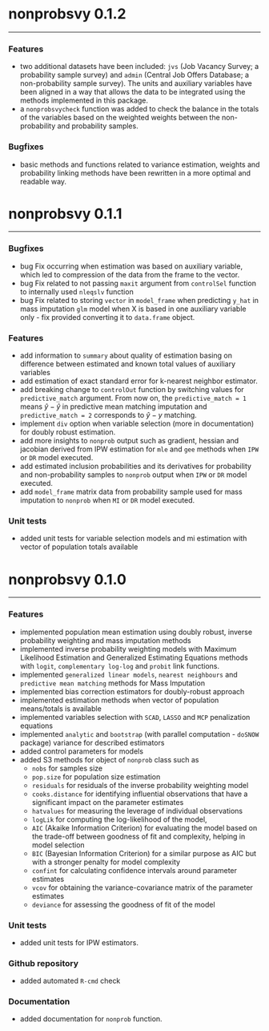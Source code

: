 # nonprobsvy 0.1.2

------------------------------------------------------------------------

### Features
- two additional datasets have been included: `jvs` (Job Vacancy Survey; a probability sample survey) and `admin` (Central Job Offers Database; a non-probability sample survey). The units and auxiliary variables have been aligned in a way that allows the data to be integrated using the methods implemented in this package.
- a `nonprobsvycheck` function was added to check the balance in the totals of the variables based on the weighted weights between the non-probability and probability samples.

### Bugfixes
- basic methods and functions related to variance estimation, weights and probability linking methods have been rewritten in a more optimal and readable way.

# nonprobsvy 0.1.1

------------------------------------------------------------------------

### Bugfixes
- bug Fix occurring when estimation was based on auxiliary variable, which led to compression of the data from the frame to the vector.
- bug Fix related to not passing `maxit` argument from `controlSel` function to internally used `nleqslv` function
- bug Fix related to storing `vector` in `model_frame` when predicting `y_hat` in mass imputation `glm` model when X is based in one auxiliary variable only - fix provided converting it to `data.frame` object.
    
### Features
- add information to `summary` about quality of estimation basing on difference between estimated and known total values of auxiliary variables
- add estimation of exact standard error for k-nearest neighbor estimator.
- add breaking change to `controlOut` function by switching values for `predictive_match` argument. From now on, the `predictive_match = 1` means $\hat{y}-\hat{y}$ in predictive mean matching imputation and `predictive_match = 2` corresponds to $\hat{y}-y$ matching.
- implement `div` option when variable selection (more in documentation) for doubly robust estimation.
- add more insights to `nonprob` output such as gradient, hessian and jacobian derived from IPW estimation for `mle` and `gee` methods when `IPW` or `DR` model executed.
- add estimated inclusion probabilities and its derivatives for probability and non-probability samples to `nonprob` output when `IPW` or `DR` model executed.
- add `model_frame` matrix data from probability sample used for mass imputation to `nonprob` when `MI` or `DR` model executed.

### Unit tests
- added unit tests for variable selection models and mi estimation with vector of population totals available
  
# nonprobsvy 0.1.0

------------------------------------------------------------------------

### Features

-   implemented population mean estimation using doubly robust, inverse probability weighting and mass imputation methods
-   implemented inverse probability weighting models with Maximum Likelihood Estimation and Generalized Estimating Equations methods with `logit`, `complementary log-log` and `probit` link functions.
-   implemented `generalized linear models`, `nearest neighbours` and `predictive mean matching` methods for Mass Imputation
-   implemented bias correction estimators for doubly-robust approach
-   implemented estimation methods when vector of population means/totals is available
-   implemented variables selection with `SCAD`, `LASSO` and `MCP` penalization equations
-   implemented `analytic` and `bootstrap` (with parallel computation - `doSNOW` package) variance for described estimators
-   added control parameters for models
-   added S3 methods for object of `nonprob` class such as
    -   `nobs` for samples size
    -   `pop.size` for population size estimation
    -   `residuals` for residuals of the inverse probability weighting model
    -   `cooks.distance` for identifying influential observations that have a significant impact on the parameter estimates
    -   `hatvalues` for measuring the leverage of individual observations
    -   `logLik` for computing the log-likelihood of the model,
    -   `AIC` (Akaike Information Criterion) for evaluating the model based on the trade-off between goodness of fit and complexity, helping in model selection
    -   `BIC` (Bayesian Information Criterion) for a similar purpose as AIC but with a stronger penalty for model complexity
    -   `confint` for calculating confidence intervals around parameter estimates
    -   `vcov` for obtaining the variance-covariance matrix of the parameter estimates
    -   `deviance` for assessing the goodness of fit of the model

### Unit tests

-   added unit tests for IPW estimators.

### Github repository

-   added automated `R-cmd` check

### Documentation

-   added documentation for `nonprob` function.

